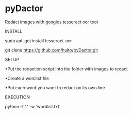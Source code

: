 # pyDactor
Redact images with googles tesseract ocr tool



INSTALL

sudo apt-get install tesseract-ocr

git clone https://github.com/hulto/pyDactor.git


SETUP

•Put the redaction script into the folder with images to redact

•Create a wordlist file

•Put each word you want to redact on its own line


EXECUTION

python -f '.' -w 'wordlist.txt'
